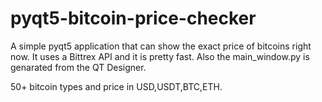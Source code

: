 # pyqt5-bitcoin-price-checker
A simple pyqt5 application that can show the exact price of bitcoins right now.
It uses a Bittrex API and it is pretty fast.
Also the main_window.py is genarated from the QT Designer.

50+ bitcoin types and price in USD,USDT,BTC,ETH.
